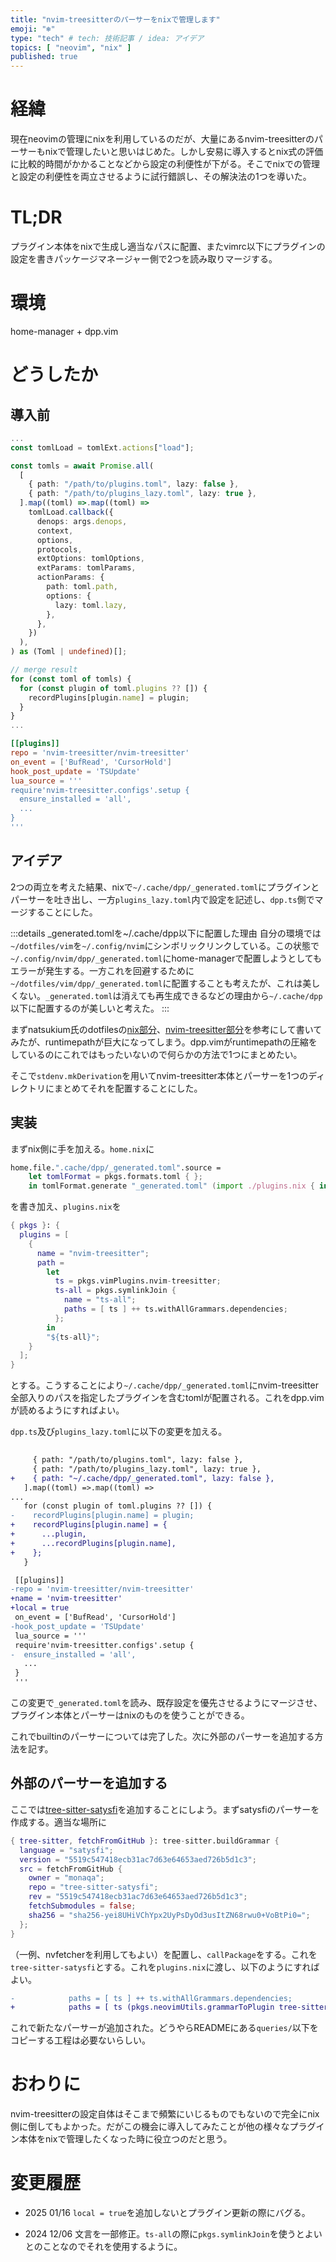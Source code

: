 ```yaml
---
title: "nvim-treesitterのパーサーをnixで管理します"
emoji: "❄️"
type: "tech" # tech: 技術記事 / idea: アイデア
topics: [ "neovim", "nix" ]
published: true
---
```


# 経緯

現在neovimの管理にnixを利用しているのだが、大量にあるnvim-treesitterのパーサーもnixで管理したいと思いはじめた。しかし安易に導入するとnix式の評価に比較的時間がかかることなどから設定の利便性が下がる。そこでnixでの管理と設定の利便性を両立させるように試行錯誤し、その解決法の1つを導いた。

# TL;DR

プラグイン本体をnixで生成し適当なパスに配置、またvimrc以下にプラグインの設定を書きパッケージマネージャー側で2つを読み取りマージする。

# 環境

home-manager + dpp.vim

# どうしたか

## 導入前

```ts:dpp.ts
...
const tomlLoad = tomlExt.actions["load"];

const tomls = await Promise.all(
  [
    { path: "/path/to/plugins.toml", lazy: false },
    { path: "/path/to/plugins_lazy.toml", lazy: true },
  ].map((toml) =>.map((toml) =>
    tomlLoad.callback({
      denops: args.denops,
      context,
      options,
      protocols,
      extOptions: tomlOptions,
      extParams: tomlParams,
      actionParams: {
        path: toml.path,
        options: {
          lazy: toml.lazy,
        },
      },
    })
  ),
) as (Toml | undefined)[];

// merge result
for (const toml of tomls) {
  for (const plugin of toml.plugins ?? []) {
    recordPlugins[plugin.name] = plugin;
  }
}
...
```

```toml:plugins_lazy.toml
[[plugins]]
repo = 'nvim-treesitter/nvim-treesitter'
on_event = ['BufRead', 'CursorHold']
hook_post_update = 'TSUpdate'
lua_source = '''
require'nvim-treesitter.configs'.setup {
  ensure_installed = 'all',
  ...
}
'''
```

## アイデア

2つの両立を考えた結果、nixで`~/.cache/dpp/_generated.toml`にプラグインとパーサーを吐き出し、一方`plugins_lazy.toml`内で設定を記述し、`dpp.ts`側でマージすることにした。

:::details _generated.tomlを~/.cache/dpp以下に配置した理由
自分の環境では`~/dotfiles/vim`を`~/.config/nvim`にシンボリックリンクしている。この状態で`~/.config/nvim/dpp/_generated.toml`にhome-managerで配置しようとしてもエラーが発生する。一方これを回避するために`~/dotfiles/vim/dpp/_generated.toml`に配置することも考えたが、これは美しくない。`_generated.toml`は消えても再生成できるなどの理由から`~/.cache/dpp`以下に配置するのが美しいと考えた。
:::

まずnatsukium氏のdotfilesの[nix部分](https://github.com/natsukium/dotfiles/blob/6566016ed187957b770561d78fb8b57c432220d9/applications/nvim/default.nix#L77-L80)、[nvim-treesitter部分](https://github.com/natsukium/dotfiles/blob/6566016ed187957b770561d78fb8b57c432220d9/applications/nvim/lua/plugins/misc.lua#L83-L90)を参考にして書いてみたが、runtimepathが巨大になってしまう。dpp.vimがruntimepathの圧縮をしているのにこれではもったいないので何らかの方法で1つにまとめたい。

そこで`stdenv.mkDerivation`を用いてnvim-treesitter本体とパーサーを1つのディレクトリにまとめてそれを配置することにした。

## 実装

まずnix側に手を加える。`home.nix`に
```nix:home.nix
home.file.".cache/dpp/_generated.toml".source =
    let tomlFormat = pkgs.formats.toml { };
    in tomlFormat.generate "_generated.toml" (import ./plugins.nix { inherit pkgs; });
```
を書き加え、`plugins.nix`を
```nix:plugin.nix
{ pkgs }: {
  plugins = [
    {
      name = "nvim-treesitter";
      path =
        let
          ts = pkgs.vimPlugins.nvim-treesitter;
          ts-all = pkgs.symlinkJoin {
            name = "ts-all";
            paths = [ ts ] ++ ts.withAllGrammars.dependencies;
          };
        in
        "${ts-all}";
    }
  ];
}
```
とする。こうすることにより`~/.cache/dpp/_generated.toml`にnvim-treesitter全部入りのパスを指定したプラグインを含むtomlが配置される。これをdpp.vimが読めるようにすればよい。

`dpp.ts`及び`plugins_lazy.toml`に以下の変更を加える。
```diff ts:dpp.ts
   
     { path: "/path/to/plugins.toml", lazy: false },
     { path: "/path/to/plugins_lazy.toml", lazy: true },
+    { path: "~/.cache/dpp/_generated.toml", lazy: false },
   ].map((toml) =>.map((toml) =>
...
   for (const plugin of toml.plugins ?? []) {
-    recordPlugins[plugin.name] = plugin;
+    recordPlugins[plugin.name] = {
+      ...plugin,
+      ...recordPlugins[plugin.name],
+    };
   }
```
```diff toml:plugins_lazy.toml
 [[plugins]]
-repo = 'nvim-treesitter/nvim-treesitter'
+name = 'nvim-treesitter'
+local = true
 on_event = ['BufRead', 'CursorHold']
-hook_post_update = 'TSUpdate'
 lua_source = '''
 require'nvim-treesitter.configs'.setup {
-  ensure_installed = 'all',
   ...
 }
 '''
```
この変更で`_generated.toml`を読み、既存設定を優先させるようにマージさせ、プラグイン本体とパーサーはnixのものを使うことができる。

これでbuiltinのパーサーについては完了した。次に外部のパーサーを追加する方法を記す。

## 外部のパーサーを追加する

ここでは[tree-sitter-satysfi](https://github.com/monaqa/tree-sitter-satysfi)を追加することにしよう。まずsatysfiのパーサーを作成する。適当な場所に
```nix
{ tree-sitter, fetchFromGitHub }: tree-sitter.buildGrammar {
  language = "satysfi";
  version = "5519c547418ecb31ac7d63e64653aed726b5d1c3";
  src = fetchFromGitHub {
    owner = "monaqa";
    repo = "tree-sitter-satysfi";
    rev = "5519c547418ecb31ac7d63e64653aed726b5d1c3";
    fetchSubmodules = false;
    sha256 = "sha256-yei8UHiVChYpx2UyPsDyOd3usItZN68rwu0+VoBtPi0=";
  };
}
```
（一例、nvfetcherを利用してもよい）を配置し、`callPackage`をする。これを`tree-sitter-satysfi`とする。これを`plugins.nix`に渡し、以下のようにすればよい。
```diff nix:plugin.nix
-            paths = [ ts ] ++ ts.withAllGrammars.dependencies;
+            paths = [ ts (pkgs.neovimUtils.grammarToPlugin tree-sitter-satysfi) ] ++ ts.withAllGrammars.dependencies;
```
これで新たなパーサーが追加された。どうやらREADMEにある`queries/`以下をコピーする工程は必要ないらしい。

# おわりに

nvim-treesitterの設定自体はそこまで頻繁にいじるものでもないので完全にnix側に倒してもよかった。だがこの機会に導入してみたことが他の様々なプラグイン本体をnixで管理したくなった時に役立つのだと思う。

# 変更履歴

- 2025 01/16 `local = true`を追加しないとプラグイン更新の際にバグる。

- 2024 12/06 文言を一部修正。`ts-all`の際に`pkgs.symlinkJoin`を使うとよいとのことなのでそれを使用するように。
